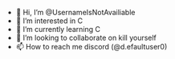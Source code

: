 - 👋 Hi, I’m @UsernameIsNotAvailiable
- 👀 I’m interested in C
- 🌱 I’m currently learning C
- 💞️ I’m looking to collaborate on kill yourself
- 📫 How to reach me discord (@d.efaultuser0)

<!---
UsernameIsNotAvailiable/UsernameIsNotAvailiable is a ✨ special ✨ repository because its `README.md` (this file) appears on your GitHub profile.
You can click the Preview link to take a look at your changes.
--->
